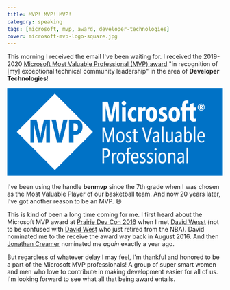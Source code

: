 ```yaml
---
title: MVP! MVP! MVP!
category: speaking
tags: [microsoft, mvp, award, developer-technologies]
cover: microsoft-mvp-logo-square.jpg
---
```


This morning I received the email I've been waiting for. I received the 2019-2020 [Microsoft Most Valuable Professional (MVP) award](https://mvp.microsoft.com/) "in recognition of [my] exceptional technical community leadership" in the area of **Developer Technologies**!

![Microsoft Most Valuable Professional award](./microsoft-mvp-logo-banner.png)

I've been using the handle **benmvp** since the 7th grade when I was chosen as the Most Valuable Player of our basketball team. And now 20 years later, I've got another reason to be an MVP. 😄

This is kind of been a long time coming for me. I first heard about the Microsoft MVP award at [Prairie Dev Con 2016](http://www.prairiedevcon.com/) when I met [David Wesst](https://twitter.com/davidwesst) (not to be confused with [David West](https://en.wikipedia.org/wiki/David_West_(basketball)) who just retired from the NBA). David nominated me to the receive the award way back in August 2016. And then [Jonathan Creamer](https://twitter.com/jcreamer898) nominated me _again_ exactly a year ago.

But regardless of whatever delay I may feel, I'm thankful and honored to be a part of the Microsoft MVP professionals! A group of super smart women and men who love to contribute in making development easier for all of us. I'm looking forward to see what all that being award entails.
